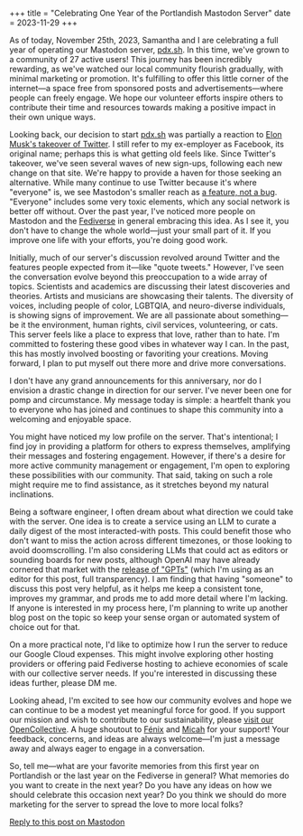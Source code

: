 +++
title = "Celebrating One Year of the Portlandish Mastodon Server"
date = 2023-11-29
+++

As of today, November 25th, 2023, Samantha and I are celebrating a full year of operating our Mastodon server, [pdx.sh](https://pdx.sh). In this time, we've grown to a community of 27 active users! This journey has been incredibly rewarding, as we've watched our local community flourish gradually, with minimal marketing or promotion. It's fulfilling to offer this little corner of the internet—a space free from sponsored posts and advertisements—where people can freely engage. We hope our volunteer efforts inspire others to contribute their time and resources towards making a positive impact in their own unique ways.

<!-- more -->

Looking back, our decision to start [pdx.sh](https://pdx.sh) was partially a reaction to [Elon Musk's takeover of Twitter](https://www.nytimes.com/2022/11/11/technology/elon-musk-twitter-takeover.html). I still refer to my ex-employer as Facebook, its original name; perhaps this is what getting old feels like. Since Twitter's takeover, we've seen several waves of new sign-ups, following each new change on that site. We're happy to provide a haven for those seeking an alternative. While many continue to use Twitter because it's where "everyone" is, we see Mastodon's smaller reach as [a feature, not a bug](https://www.wired.com/story/its-not-a-bug-its-a-feature/). "Everyone" includes some very toxic elements, which any social network is better off without. Over the past year, I've noticed more people on Mastodon and the [Fediverse](https://en.wikipedia.org/wiki/Fediverse) in general embracing this idea. As I see it, you don't have to change the whole world—just your small part of it. If you improve one life with your efforts, you're doing good work.

Initially, much of our server's discussion revolved around Twitter and the features people expected from it—like "quote tweets." However, I've seen the conversation evolve beyond this preoccupation to a wide array of topics. Scientists and academics are discussing their latest discoveries and theories. Artists and musicians are showcasing their talents. The diversity of voices, including people of color, LGBTQIA, and neuro-diverse individuals, is showing signs of improvement. We are all passionate about something—be it the environment, human rights, civil services, volunteering, or cats. This server feels like a place to express that love, rather than to hate. I'm committed to fostering these good vibes in whatever way I can. In the past, this has mostly involved boosting or favoriting your creations. Moving forward, I plan to put myself out there more and drive more conversations.

I don't have any grand announcements for this anniversary, nor do I envision a drastic change in direction for our server. I've never been one for pomp and circumstance. My message today is simple: a heartfelt thank you to everyone who has joined and continues to shape this community into a welcoming and enjoyable space.

You might have noticed my low profile on the server. That's intentional; I find joy in providing a platform for others to express themselves, amplifying their messages and fostering engagement. However, if there's a desire for more active community management or engagement, I'm open to exploring these possibilities with our community. That said, taking on such a role might require me to find assistance, as it stretches beyond my natural inclinations.

Being a software engineer, I often dream about what direction we could take with the server. One idea is to create a service using an LLM to curate a daily digest of the most interacted-with posts. This could benefit those who don't want to miss the action across different timezones, or those looking to avoid doomscrolling. I'm also considering LLMs that could act as editors or sounding boards for new posts, although OpenAI may have already cornered that market with the [release of "GPTs"](https://openai.com/blog/introducing-gpts) (which I'm using as an editor for this post, full transparency). I am finding that having "someone" to discuss this post very helpful, as it helps me keep a consistent tone, improves my grammar, and prods me to add more detail where I'm lacking. If anyone is interested in my process here, I'm planning to write up another blog post on the topic so keep your sense organ or automated system of choice out for that.

On a more practical note, I'd like to optimize how I run the server to reduce our Google Cloud expenses. This might involve exploring other hosting providers or offering paid Fediverse hosting to achieve economies of scale with our collective server needs. If you're interested in discussing these ideas further, please DM me.

Looking ahead, I'm excited to see how our community evolves and hope we can continue to be a modest yet meaningful force for good. If you support our mission and wish to contribute to our sustainability, please [visit our OpenCollective](https://opencollective.com/pdxsh). A huge shoutout to [Fénix](https://pdx.sh/@spacelogic) and [Micah](https://pdx.sh/@myk_yeah) for your support! Your feedback, concerns, and ideas are always welcome—I'm just a message away and always eager to engage in a conversation.

So, tell me—what are your favorite memories from this first year on Portlandish or the last year on the Fediverse in general? What memories do you want to create in the next year? Do you have any ideas on how we should celebrate this occasion next year? Do you think we should do more marketing for the server to spread the love to more local folks?

[Reply to this post on Mastodon](https://pdx.sh/@bh/111475243005624173)